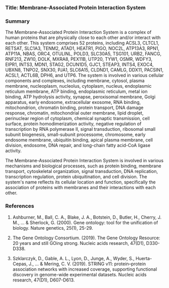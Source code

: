 ### Title: Membrane-Associated Protein Interaction System

### Summary

The Membrane-Associated Protein Interaction System is a complex of human proteins that are physically close to each other and/or interact with each other. This system comprises 52 proteins, including ACSL3, CLTCL1, RETSAT, SLC1A3, TENM2, ATAD1, HEATR1, PIGO, NOC2L, ATP13A3, RPN1, ATP11A, NBAS, ORC4, OTULINL, POLD3, SLC30A5, TSG101, URB2, FANCG, RNF213, ZW10, DOLK, MXRA8, PEX11B, UTP20, TYW1, OSMR, WDFY3, EIPR1, INTS3, MDN1, STAG2, DCUN1D5, GJC1, STEAP3, INTS4, EXOC4, UBXN8, TNPO2, SNX30, PJA1, SLC6A15, CLDND1, CAMLG, DDX11, PACSIN1, ACSL1, ACTL6B, DPH6, and UTP6. The system is involved in various cellular components and complexes, including membrane, cytosol, plasma membrane, nucleoplasm, nucleolus, cytoplasm, nucleus, endoplasmic reticulum membrane, ATP binding, endoplasmic reticulum, metal ion binding, ATP hydrolysis activity, synapse, peroxisomal membrane, Golgi apparatus, early endosome, extracellular exosome, RNA binding, mitochondrion, chromatin binding, protein transport, DNA damage response, chromatin, mitochondrial outer membrane, lipid droplet, perinuclear region of cytoplasm, chemical synaptic transmission, cell surface, protein homodimerization activity, negative regulation of transcription by RNA polymerase II, signal transduction, ribosomal small subunit biogenesis, small-subunit processome, chromosome, early endosome membrane, ubiquitin binding, apical plasma membrane, cell division, endosome, DNA repair, and long-chain fatty acid-CoA ligase activity.

The Membrane-Associated Protein Interaction System is involved in various mechanisms and biological processes, such as protein binding, membrane transport, cytoskeletal organization, signal transduction, DNA replication, transcription regulation, protein ubiquitination, and cell division. The system's name reflects its cellular location and function, specifically the association of proteins with membranes and their interactions with each other.

### References

1. Ashburner, M., Ball, C. A., Blake, J. A., Botstein, D., Butler, H., Cherry, J. M., ... & Sherlock, G. (2000). Gene ontology: tool for the unification of biology. Nature genetics, 25(1), 25-29.

2. The Gene Ontology Consortium. (2019). The Gene Ontology Resource: 20 years and still GOing strong. Nucleic acids research, 47(D1), D330-D338.

3. Szklarczyk, D., Gable, A. L., Lyon, D., Junge, A., Wyder, S., Huerta-Cepas, J., ... & Mering, C. V. (2019). STRING v11: protein–protein association networks with increased coverage, supporting functional discovery in genome-wide experimental datasets. Nucleic acids research, 47(D1), D607-D613.